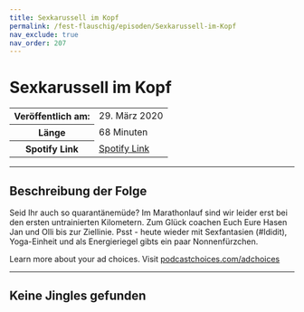 ```yaml
---
title: Sexkarussell im Kopf
permalink: /fest-flauschig/episoden/Sexkarussell-im-Kopf
nav_exclude: true
nav_order: 207
---
```


# Sexkarussell im Kopf
<table class="resp-table dcf-table dcf-table-responsive dcf-table-bordered dcf-table-striped dcf-w-100%">
                    <tbody>
                        <tr>
                            <th scope="row">Veröffentlich am:</th>
                            <td data-label="Veröffentlich am:">29. März 2020</td>
                        </tr>
                        <tr>
                            <th scope="row">Länge </th>
                            <td data-label="Länge ">68 Minuten</td>
                        </tr><tr>
                                <th scope="row">Spotify Link</th>
                                <td data-label="Spotify Link"><a href="https://open.spotify.com/episode/4yIWafVNug08kpfoVkZ2Wj">Spotify Link</a></td>
                            </tr></tbody>
                </table>

***

## Beschreibung der Folge

<div>
Seid Ihr auch so quarantänemüde? Im Marathonlauf sind wir leider erst bei den ersten untrainierten Kilometern. Zum Glück coachen Euch Eure Hasen Jan und Olli bis zur Ziellinie. Psst - heute wieder mit Sexfantasien (#Ididit), Yoga-Einheit und als Energieriegel gibts ein paar Nonnenfürzchen.<p> </p><p>Learn more about your ad choices. Visit <a href="https://podcastchoices.com/adchoices">podcastchoices.com/adchoices</a></p>  
</div>

***

## Keine Jingles gefunden